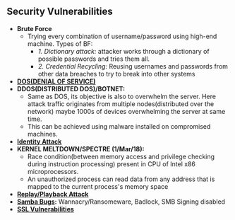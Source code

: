 ## Security Vulnerabilities
- **Brute Force**
  - Trying every combination of username/password using high-end machine. Types of BF:
    - *1. Dictionary attack:* attacker works through a dictionary of possible passwords and tries them all.
    - *2. Credential Recycling:* Reusing usernames and passwords from other data breaches to try to break into other systems
- **[DOS(DENIAL OF SERVICE)](DOS)**
- **DDOS(DISTRIBUTED DOS)/BOTNET:** 
  - Same as DOS, its objective is also to overwhelm the server. Here attack traffic originates from multiple nodes(distributed over the network) maybe 1000s of devices overwhelming the server at same time. 
  - This can be achieved using malware installed on compromised machines.
- **[Identity Attack](Identity_Attack)** 
- **KERNEL MELTDOWN/SPECTRE (1/Mar/18):** 
  - Race condition(between memory access and privilege checking during instruction processing) present in CPU of Intel x86 microprocessors.
  - An unauthorized process can read data from any address that is mapped to the current process's memory space
- **[Replay/Playback Attack](Replay_Attack)**
- **[Samba Bugs](Samba_Bugs):** Wannacry/Ransomeware, Badlock, SMB Signing disabled
- **[SSL Vulnerabilities](/Networking/OSI-Layers/Layer5/Protocols/Encryption_Authentication/SSL_TLS)**

